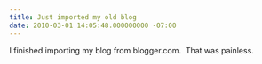 ```yaml
---
title: Just imported my old blog
date: 2010-03-01 14:05:48.000000000 -07:00
---
```

I finished importing my blog from blogger.com.  That was painless.
